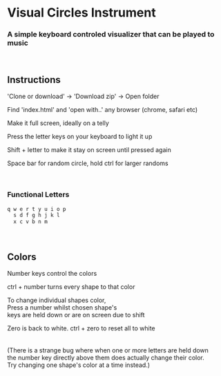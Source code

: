 # Visual Circles Instrument 

### A simple keyboard controled visualizer that can be played to music

<br/>

## Instructions

'Clone or download' -> 'Download zip' -> Open folder

Find 'index.html' and 'open with..' any browser (chrome, safari etc) 

Make it full screen, ideally on a telly

Press the letter keys on your keyboard to light it up

Shift + letter to make it stay on screen until pressed again

Space bar for random circle, hold ctrl for larger randoms
  
<br/>

### Functional Letters
```python
q w e r t y u i o p
  s d f g h j k l
  x c v b n m  
```

<br/>

## Colors

Number keys control the colors

ctrl + number turns every shape to that color

To change individual shapes color, <br/>
Press a number whilst chosen shape's <br/>
keys are held down or are on screen due to shift 

Zero is back to white. ctrl + zero to reset all to white
<br/><br/><br/>
(There is a strange bug where when one or more letters are held down<br/>
the number key directly above them does actually change their color. <br/>
Try changing one shape's color at a time instead.)